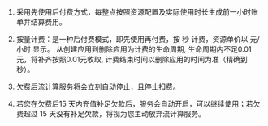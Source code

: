 1. 采用先使用后付费方式，每整点按照资源配置及实际使用时长生成前一小时账单并结算费用。

2. 按量计费：是一种后付费模式，即先使用再付费，按 秒 计费，资源单价以 元/小时 显示。 从创建应用到删除应用为计费的生命周期, 生命周期内不足0.01元，将补齐按照0.01元收取, 计费结束时间以删除应用的时间为准（精确到秒）。

3. 欠费后流计算服务将会立刻自动停止，且停止扣费。

4. 若您在欠费后15 天内充值补足欠款后，服务会自动开启，可以继续使用；若欠费超过 15 天没有补足欠款，将视为您主动放弃流计算服务。